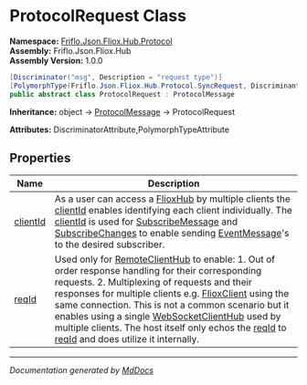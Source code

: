 ﻿<!--  
  <auto-generated>   
    The contents of this file were generated by a tool.  
    Changes to this file may be list if the file is regenerated  
  </auto-generated>   
-->

# ProtocolRequest Class

**Namespace:** [Friflo.Json.Fliox.Hub.Protocol](../index.md)  
**Assembly:** Friflo.Json.Fliox.Hub  
**Assembly Version:** 1.0.0

```csharp
[Discriminator("msg", Description = "request type")]
[PolymorphType(Friflo.Json.Fliox.Hub.Protocol.SyncRequest, Discriminant = "sync")]
public abstract class ProtocolRequest : ProtocolMessage
```

**Inheritance:** object → [ProtocolMessage](../ProtocolMessage/index.md) → ProtocolRequest

**Attributes:** DiscriminatorAttribute,PolymorphTypeAttribute

## Properties

| Name                               | Description                                                                                                                                                                                                                                                                                                                                                                                                                                                                                                                                                                                                                                     |
| ---------------------------------- | ----------------------------------------------------------------------------------------------------------------------------------------------------------------------------------------------------------------------------------------------------------------------------------------------------------------------------------------------------------------------------------------------------------------------------------------------------------------------------------------------------------------------------------------------------------------------------------------------------------------------------------------------- |
| [clientId](properties/clientId.md) | As a user can access a [FlioxHub](../../Host/FlioxHub/index.md) by multiple clients the [clientId](properties/clientId.md)            enables identifying each client individually.             The [clientId](properties/clientId.md) is used for [SubscribeMessage](../Tasks/SubscribeMessage/index.md) and [SubscribeChanges](../Tasks/SubscribeChanges/index.md)            to enable sending [EventMessage](../EventMessage/index.md)'s to the desired subscriber.                                                                                                                                                                         |
| [reqId](properties/reqId.md)       | Used only for [RemoteClientHub](../../Remote/RemoteClientHub/index.md) to enable: 1. Out of order response handling for their corresponding requests. 2. Multiplexing of requests and their responses for multiple clients e.g. [FlioxClient](../../Client/FlioxClient/index.md)   using the same connection.    This is not a common scenario but it enables using a single [WebSocketClientHub](../../Remote/WebSocketClientHub/index.md)   used by multiple clients.            The host itself only echos the [reqId](properties/reqId.md) to [reqId](../ProtocolResponse/properties/reqId.md) and             does  utilize it internally. |

___

*Documentation generated by [MdDocs](https://github.com/ap0llo/mddocs)*
